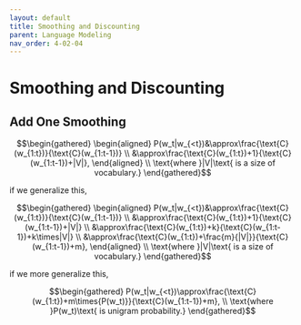 ```yaml
---
layout: default
title: Smoothing and Discounting
parent: Language Modeling
nav_order: 4-02-04
---
```


# Smoothing and Discounting

## Add One Smoothing

$$\begin{gathered}
\begin{aligned}
P(w_t|w_{<t})&\approx\frac{\text{C}(w_{1:t})}{\text{C}(w_{1:t-1})} \\
&\approx\frac{\text{C}(w_{1:t})+1}{\text{C}(w_{1:t-1})+|V|},
\end{aligned} \\
\text{where }|V|\text{ is a size of vocabulary.}
\end{gathered}$$

if we generalize this,

$$\begin{gathered}
\begin{aligned}
P(w_t|w_{<t})&\approx\frac{\text{C}(w_{1:t})}{\text{C}(w_{1:t-1})} \\
&\approx\frac{\text{C}(w_{1:t})+1}{\text{C}(w_{1:t-1})+|V|} \\
&\approx\frac{\text{C}(w_{1:t})+k}{\text{C}(w_{1:t-1})+k\times|V|} \\
&\approx\frac{\text{C}(w_{1:t})+\frac{m}{|V|}}{\text{C}(w_{1:t-1})+m},
\end{aligned} \\
\text{where }|V|\text{ is a size of vocabulary.}
\end{gathered}$$

if we more generalize this,

$$\begin{gathered}
P(w_t|w_{<t})\approx\frac{\text{C}(w_{1:t})+m\times{P(w_t)}}{\text{C}(w_{1:t-1})+m}, \\
\text{where }P(w_t)\text{ is unigram probability.}
\end{gathered}$$